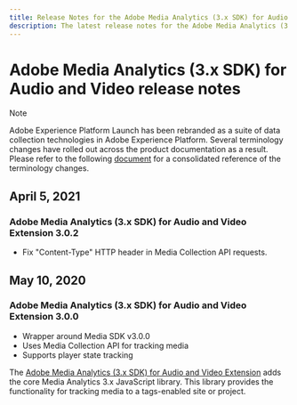 ```yaml
---
title: Release Notes for the Adobe Media Analytics (3.x SDK) for Audio and Video Extension
description: The latest release notes for the Adobe Media Analytics (3.x SDK) for Audio and Video tag extension in Adobe Experience Platform.
---
```

# Adobe Media Analytics (3.x SDK) for Audio and Video release notes

>[!NOTE]
>
>Adobe Experience Platform Launch has been rebranded as a suite of data collection technologies in Adobe Experience Platform. Several terminology changes have rolled out across the product documentation as a result. Please refer to the following [document](../../../term-updates.md) for a consolidated reference of the terminology changes.

## April 5, 2021

### Adobe Media Analytics (3.x SDK) for Audio and Video Extension 3.0.2

* Fix "Content-Type" HTTP header in Media Collection API requests.

## May 10, 2020

### Adobe Media Analytics (3.x SDK) for Audio and Video Extension 3.0.0

* Wrapper around Media SDK v3.0.0
* Uses Media Collection API for tracking media
* Supports player state tracking

The [Adobe Media Analytics (3.x SDK) for Audio and Video Extension](./overview.md) adds the core Media Analytics 3.x JavaScript library. This library provides the functionality for tracking media to a tags-enabled site or project.

